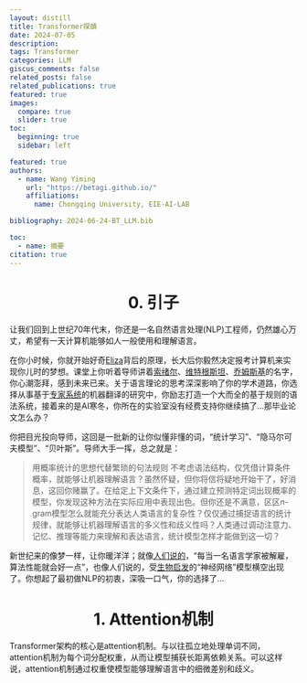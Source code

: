 ```yaml
---
layout: distill
title: Transformer探賾
date: 2024-07-05
description: 
tags: Transformer
categories: LLM
giscus_comments: false
related_posts: false
related_publications: true
featured: true
images:
  compare: true
  slider: true
toc:
  beginning: true
  sidebar: left

featured: true
authors:
  - name: Wang Yiming
    url: "https://betagi.github.io/"
    affiliations:
      name: Chongqing University, EIE-AI-LAB

bibliography: 2024-06-24-BT_LLM.bib

toc:
  - name: 摘要
citation: true
---
```


<h1 style="text-align: center;">0. 引子</h1>

让我们回到上世纪70年代末，你还是一名自然语言处理(NLP)工程师，仍然雄心万丈，希望有一天计算机能够如人一般使用和理解语言。

在你小时候，你就开始好奇[Eliza](https://web.njit.edu/~ronkowit/eliza.html)背后的原理，长大后你毅然决定报考计算机来实现你儿时的梦想。课堂上你听着导师讲着[索绪尔](https://literariness.org/2018/03/12/key-theories-of-ferdinand-de-saussure/)、[维特根斯坦](https://arxiv.org/abs/2302.01570)、[乔姆斯基](https://norvig.com/chomsky.html)的名字，你心潮澎拜，感到未来已来。关于语言理论的思考深深影响了你的学术道路，你选择从事基于[专家系统](https://ahistoryofai.com/expert-system/)的机器翻译的研究中，你励志打造一个大而全的基于规则的语法系统，接着来的是AI寒冬，你所在的实验室没有经费支持你继续搞了...那毕业论文怎么办？

你把目光投向导师，这回是一批新的让你似懂非懂的词，“统计学习”、“隐马尔可夫模型”、“贝叶斯”。导师大手一挥，总之就是：
> 用概率统计的思想代替繁琐的句法规则
不考虑语法结构，仅凭借计算条件概率，就能够让机器理解语言？虽然怀疑，但你将信将疑地开始干了，好消息，这回你赌赢了。在给定上下文条件下，通过建立预测特定词出现概率的模型，你发现这种方法在实际应用中表现出色。但你还是不满意，区区$n$-gram模型怎么就能充分表达人类语言的复杂性？仅仅通过捕捉语言的统计规律，就能够让机器理解语言的多义性和歧义性吗？人类通过调动注意力、记忆、推理等能力来理解和表达语言，统计模型怎样才能做到这一切？

新世纪来的像梦一样，让你暖洋洋；就像[人们说的](https://news.ycombinator.com/item?id=12591834)，“每当一名语言学家被解雇，算法性能就会好一点”，也像人们说的，受[生物启发](https://cheever.domains.swarthmore.edu/Ref/HH/HHmain.htm)的“神经网络”模型<d-cite key="Bengio00"></d-cite>横空出现了。你想起了最初做NLP的初衷，深吸一口气，你的选择了...

<h1 style="text-align: center;">1. Attention机制</h1>
Transformer架构<d-cite key="Vaswani17"></d-cite>的核心是attention机制。与以往孤立地处理单词不同，attention机制为每个词分配权重，从而让模型捕获长距离依赖关系。可以这样说，attention机制通过权重使模型能够理解语言中的细微差别和歧义。

